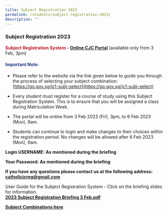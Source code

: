 ```yaml
---
title: Subject Registration 2023
permalink: /students/subject-registration-2023/
description: ""
---
```

### **Subject Registration 2023**

<span style = "color: #b61929"><b>Subject Registration System - </b></span> **[Online CJC Portal](https://portal.catholicjc.edu.sg/)** (available only from 3 Feb, 3pm)

#### <span style = "color: #213b81"><b>Important Note:</b></span>

*   Please refer to the website via the link given below to guide you through the process of selecting your subject combination: [https://go.gov.sg/jc1-subj-select](https://go.gov.sg/jc1-subj-select)
    
*   Every student must register for a course of study using this Subject Registration System. This is to ensure that you will be assigned a class during Matriculation Week.
    
*   The portal will be online from 3 Feb 2023 (Fri), 3pm, to 6 Feb 2023 (Mon), 9am.
    
*   Students can continue to login and make changes to their choices within the registration period. No changes will be allowed after 6 Feb 2023 (Mon), 9am.

**Login USERNAME: As mentioned during the briefing**

**Your Password: As mentioned during the briefing**

**If you have any questions please contact us at the following address: [catholicjcreg@gmail.com](mailto:catholicjcreg@gmail.com)**

User Guide for the Subject Registration System - Click on the briefing slides for information.<br>
**[2023 Subject Registration Briefing 3 Feb.pdf](/files/2023subjectcombination.pdf)**

**[Subject Combinations here](https://moe-cjc-staging.netlify.app/admission/subject-combinations-2023/)**